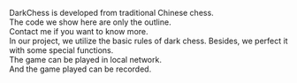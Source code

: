 DarkChess is developed from traditional Chinese chess.
<br />The code we show here are only the outline.
<br />Contact me if you want to know more.
<br />In our project, we utilize the basic rules of  dark chess. Besides, we perfect it with some special functions.
<br />The game can be played in local network.
<br />And the game played can be recorded.
